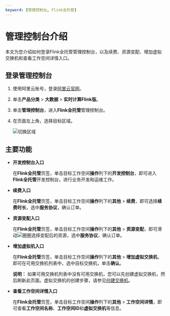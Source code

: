 ```yaml
---
keyword: [管理控制台, Flink全托管]
---
```


# 管理控制台介绍

本文为您介绍如何登录Flink全托管管理控制台，以及续费、资源变配、增加虚拟交换机和查看工作空间详情入口。

## 登录管理控制台

1.  使用阿里云账号，登录[阿里云官网](https://www.aliyun.com/)。

2.  单击**产品分类** \> **大数据** \> **实时计算Flink版**。

3.  单击**管理控制台**，进入**Flink全托管**管理控制台。

4.  在页面左上角，选择目标区域。

    ![切换区域](https://static-aliyun-doc.oss-cn-hangzhou.aliyuncs.com/assets/img/zh-CN/4833449951/p134248.png)


## 主要功能

-   **开发控制台入口**

    在**Flink全托管**页签，单击目标工作空间**操作**列下的**开发控制台**，即可进入**Flink全托管**开发控制台，进行业务开发和运维工作。

-   **续费入口**

    在**Flink全托管**页签，单击目标工作空间**操作**列下的**其他** \> **续费**，即可选择**续费时长**，选中**服务协议**，确认订单。

-   **资源变配入口**

    在**Flink全托管**页签，单击目标工作空间**操作**列下的**其他** \> **资源变配**，即可滑动![圈圈](https://static-aliyun-doc.oss-cn-hangzhou.aliyuncs.com/assets/img/zh-CN/4833449951/p134345.png)选择变配后的资源，选中**服务协议**，确认订单。

-   **增加虚拟机入口**

    在**Flink全托管**页签，单击目标工作空间**操作**列下的**其他** \> **增加虚拟交换机**，即可在可用交换机列表中，选中目标交换机，单击**确认**。

    **说明：** 如果可用交换机列表中没有可用交换机，您可以先创建虚拟交换机，然后刷新此页面。虚拟交换机的创建步骤，请参见[创建交换机](/cn.zh-CN/专有网络和交换机/管理交换机/创建交换机.md)。

-   **查看工作空间详情入口**

    在**Flink全托管**页签，单击目标工作空间**操作**列下的**其他** \> **工作空间详情**，即可查看**工作空间名称**、**工作空间ID**和**虚拟交换机**等信息。


